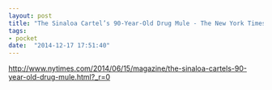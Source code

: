 ```yaml
---
layout: post
title: "The Sinaloa Cartel’s 90-Year-Old Drug Mule - The New York Times"
tags:
- pocket
date:  "2014-12-17 17:51:40"
---
```


http://www.nytimes.com/2014/06/15/magazine/the-sinaloa-cartels-90-year-old-drug-mule.html?_r=0

